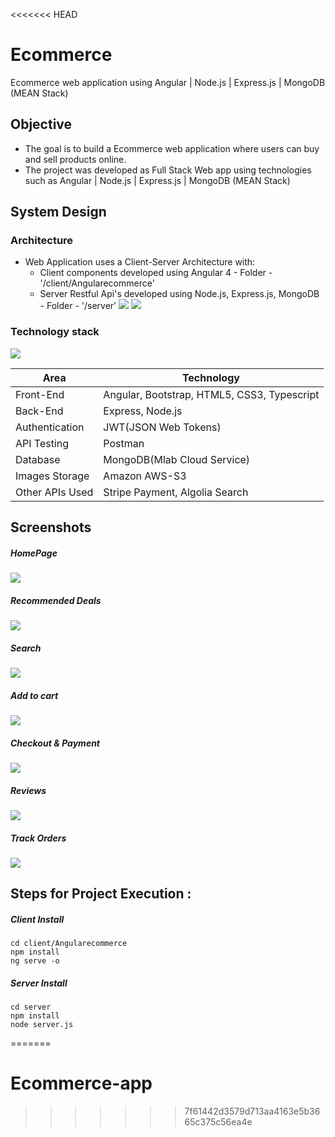 <<<<<<< HEAD
# Ecommerce
Ecommerce web application using Angular | Node.js | Express.js | MongoDB   (MEAN Stack)

## Objective
* The goal is to build a Ecommerce web application where users can buy and sell products online.
* The project was developed as Full Stack Web app using technologies such as Angular | Node.js | Express.js | MongoDB (MEAN Stack)

## System Design
### Architecture
* Web Application uses a Client-Server Architecture with:
  * Client components developed using Angular 4 - Folder - '/client/Angularecommerce'   
  * Server Restful Api's developed using Node.js, Express.js, MongoDB - Folder - '/server'
![](/images/2.png) 
![](/images/MEAN.PNG) 
### Technology stack
![](/images/0.PNG)
<table>
<thead>
<tr>
<th>Area</th>
<th>Technology</th>
</tr>
</thead>
<tbody>
	<tr>
		<td>Front-End</td>
		<td>Angular, Bootstrap, HTML5, CSS3, Typescript</td>
	</tr>
	<tr>
		<td>Back-End</td>
		<td>Express, Node.js</td>
	</tr>
  <tr>
		<td>Authentication</td>
		<td>JWT(JSON Web Tokens)</td>
	</tr>
	<tr>
		<td>API Testing</td>
		<td>Postman</td>
	</tr>
	<tr>
		<td>Database</td>
		<td>MongoDB(Mlab Cloud Service)</td>
	</tr>
  <tr>
		<td>Images Storage</td>
		<td>Amazon AWS-S3</td>
	</tr>
    <tr>
		<td>Other APIs Used</td>
		<td>Stripe Payment, Algolia Search</td>
	</tr>
</tbody>
</table>

## Screenshots

##### HomePage
![](/images/1.PNG)

##### Recommended Deals
![](/images/4.PNG)

##### Search
![](/images/5.PNG)

##### Add to cart
![](/images/6.PNG)

##### Checkout & Payment
![](/images/7.PNG)

##### Reviews
![](/images/8.PNG)

##### Track Orders
![](/images/9.PNG)

## Steps for Project Execution :

##### Client Install
```
cd client/Angularecommerce
npm install
ng serve -o
```
##### Server Install
```
cd server
npm install
node server.js
```
=======
# Ecommerce-app
>>>>>>> 7f61442d3579d713aa4163e5b3665c375c56ea4e
